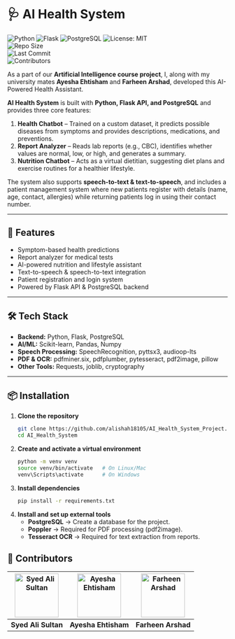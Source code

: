 # 🩺 AI Health System

![Python](https://img.shields.io/badge/Python-3.x-blue?logo=python) 
![Flask](https://img.shields.io/badge/Flask-API-green?logo=flask)
![PostgreSQL](https://img.shields.io/badge/PostgreSQL-Database-blue?logo=postgresql)
![License: MIT](https://img.shields.io/badge/License-MIT-yellow.svg)   
![Repo Size](https://img.shields.io/github/repo-size/alishah18105/AI_Health_System_Project)    
![Last Commit](https://img.shields.io/github/last-commit/alishah18105/AI_Health_System_Project)  
![Contributors](https://img.shields.io/github/contributors/alishah18105/AI_Health_System_Project)  


As a part of our **Artificial Intelligence course project**, I, along with my university mates **Ayesha Ehtisham** and **Farheen Arshad**, developed this AI-Powered Health Assistant.  

**AI Health System** is built with **Python, Flask API, and PostgreSQL** and provides three core features:  

1. **Health Chatbot** – Trained on a custom dataset, it predicts possible diseases from symptoms and provides descriptions, medications, and preventions.  
2. **Report Analyzer** – Reads lab reports (e.g., CBC), identifies whether values are normal, low, or high, and generates a summary.  
3. **Nutrition Chatbot** – Acts as a virtual dietitian, suggesting diet plans and exercise routines for a healthier lifestyle.  

The system also supports **speech-to-text & text-to-speech**, and includes a patient management system where new patients register with details (name, age, contact, allergies) while returning patients log in using their contact number.

---

## 🚀 Features
- Symptom-based health predictions  
- Report analyzer for medical tests  
- AI-powered nutrition and lifestyle assistant  
- Text-to-speech & speech-to-text integration  
- Patient registration and login system  
- Powered by Flask API & PostgreSQL backend  

---

## 🛠️ Tech Stack
- **Backend:** Python, Flask, PostgreSQL  
- **AI/ML:** Scikit-learn, Pandas, Numpy  
- **Speech Processing:** SpeechRecognition, pyttsx3, audioop-lts  
- **PDF & OCR:** pdfminer.six, pdfplumber, pytesseract, pdf2image, pillow  
- **Other Tools:** Requests, joblib, cryptography  

---

## 📦 Installation

1. **Clone the repository**
   ```bash
   git clone https://github.com/alishah18105/AI_Health_System_Project.git
   cd AI_Health_System

2. **Create and activate a virtual environment**
    ```bash
   python -m venv venv
   source venv/bin/activate   # On Linux/Mac
   venv\Scripts\activate      # On Windows

3. **Install dependencies**
    ```bash
    pip install -r requirements.txt

4. **Install and set up external tools**
    - **PostgreSQL** → Create a database for the project.
    - **Poppler** → Required for PDF processing (pdf2image).
    - **Tesseract OCR** → Required for text extraction from reports.


## 👥 Contributors  

| [<img src="https://github.com/alishah18105.png" width="100px;" alt="Syed Ali Sultan"/>](https://github.com/alishah18105) | [<img src="https://github.com/ayeshaehtisham.png" width="100px;" alt="Ayesha Ehtisham"/>](https://github.com/ayeshaehtisham) | [<img src="https://github.com/FarheenArshad3377.png" width="100px;" alt="Farheen Arshad"/>](https://github.com/FarheenArshad3377) |
|:---:|:---:|:---:|
| **Syed Ali Sultan** | **Ayesha Ehtisham** | **Farheen Arshad** |


